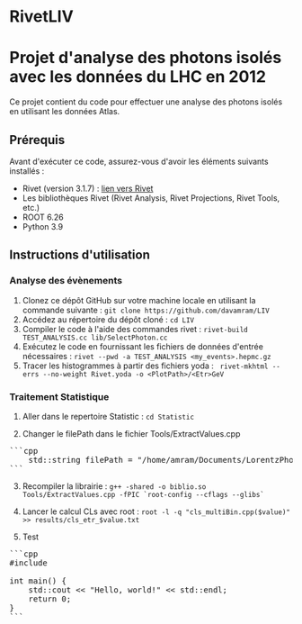 # RivetLIV
# Projet d'analyse des photons isolés avec les données du LHC en 2012

Ce projet contient du code pour effectuer une analyse des photons isolés en utilisant les données Atlas. 

## Prérequis

Avant d'exécuter ce code, assurez-vous d'avoir les éléments suivants installés :

- Rivet (version 3.1.7) : [lien vers Rivet](https://rivet.hepforge.org/)
- Les bibliothèques Rivet (Rivet Analysis, Rivet Projections, Rivet Tools, etc.)
- ROOT 6.26
- Python 3.9

## Instructions d'utilisation

### Analyse des évènements
1. Clonez ce dépôt GitHub sur votre machine locale en utilisant la commande suivante :
``` git clone https://github.com/davamram/LIV ```
2. Accédez au répertoire du dépôt cloné :
``` cd LIV ```
3. Compiler le code à l'aide des commandes rivet :
``` rivet-build TEST_ANALYSIS.cc lib/SelectPhoton.cc ```
4. Exécutez le code en fournissant les fichiers de données d'entrée nécessaires :
``` rivet --pwd -a TEST_ANALYSIS <my_events>.hepmc.gz ```
5. Tracer les histogrammes à partir des fichiers yoda :
``` rivet-mkhtml --errs --no-weight Rivet.yoda -o <PlotPath>/<Etr>GeV```

### Traitement Statistique

1. Aller dans le repertoire Statistic :
```cd Statistic```

2. Changer le filePath dans le fichier Tools/ExtractValues.cpp
<pre>
```cpp
    std::string filePath = "/home/amram/Documents/LorentzPhotons/Rivet/LIV/Plots/Sherpa/Reweight/" + std::to_string(energy) + "GeV/TEST_ANALYSIS/d01-x01-y01.dat";
```
</pre>

3. Recompiler la librairie :
```g++ -shared -o biblio.so Tools/ExtractValues.cpp -fPIC `root-config --cflags --glibs` ```

3. Lancer le calcul CLs avec root : 
```root -l -q "cls_multiBin.cpp($value)" >> results/cls_etr_$value.txt```

4. Test
<pre>
```cpp
#include <iostream>

int main() {
    std::cout << "Hello, world!" << std::endl;
    return 0;
}
```
</pre>
